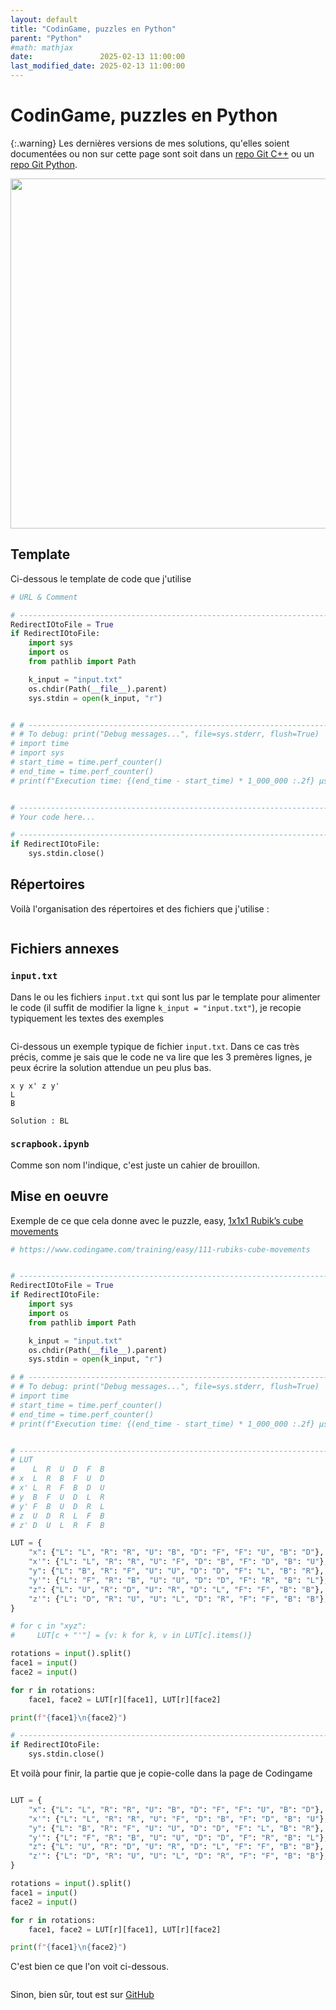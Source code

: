 ```yaml
---
layout: default
title: "CodinGame, puzzles en Python"
parent: "Python"
#math: mathjax
date:               2025-02-13 11:00:00
last_modified_date: 2025-02-13 11:00:00
---
```


# CodinGame, puzzles en Python




{:.warning}
Les dernières versions de mes solutions, qu'elles soient documentées ou non sur cette page sont soit dans un [repo Git C++](https://github.com/40tude/codingame_cpp) ou un [repo Git Python](https://github.com/40tude/codingame_py). 


<div align="center">
<img src="./assets/img_01.webp" alt="" width="560" loading="lazy"/>
</div>



## Template

Ci-dessous le template de code que j'utilise

```python
# URL & Comment

# -----------------------------------------------------------------------------
RedirectIOtoFile = True
if RedirectIOtoFile:
    import sys
    import os
    from pathlib import Path

    k_input = "input.txt"
    os.chdir(Path(__file__).parent)
    sys.stdin = open(k_input, "r")


# # -----------------------------------------------------------------------------
# # To debug: print("Debug messages...", file=sys.stderr, flush=True)
# import time
# import sys
# start_time = time.perf_counter()
# end_time = time.perf_counter()
# print(f"Execution time: {(end_time - start_time) * 1_000_000 :.2f} µs", file=sys.stderr, flush=True)


# -----------------------------------------------------------------------------
# Your code here...

# -----------------------------------------------------------------------------
if RedirectIOtoFile:
    sys.stdin.close()

```

## Répertoires

Voilà l'organisation des répertoires et des fichiers que j'utilise :

<div align="center">
<img src="./assets/img_02.webp" alt="" loading="lazy"/>
</div>


## Fichiers annexes

### ``input.txt``
Dans le ou les fichiers ``input.txt`` qui sont lus par le template pour alimenter le code (il suffit de modifier la ligne ``k_input = "input.txt"``), je recopie typiquement les textes des exemples 

<div align="center">
<img src="./assets/img_03.webp" alt="" loading="lazy"/>
</div>

Ci-dessous un exemple typique de fichier ``input.txt``. Dans ce cas très précis, comme je sais que le code ne va lire que les 3 premères lignes, je peux écrire la solution attendue un peu plus bas.

```
x y x' z y'
L
B

Solution : BL

```

### `scrapbook.ipynb`
Comme son nom l'indique, c'est juste un cahier de brouillon.









## Mise en oeuvre


Exemple de ce que cela donne avec le puzzle, easy, [1x1x1 Rubik’s cube movements](https://www.codingame.com/training/easy/111-rubiks-cube-movements)

```python
# https://www.codingame.com/training/easy/111-rubiks-cube-movements


# -----------------------------------------------------------------------------
RedirectIOtoFile = True
if RedirectIOtoFile:
    import sys
    import os
    from pathlib import Path

    k_input = "input.txt"
    os.chdir(Path(__file__).parent)
    sys.stdin = open(k_input, "r")

# # -----------------------------------------------------------------------------
# # To debug: print("Debug messages...", file=sys.stderr, flush=True)
# import time
# start_time = time.perf_counter()
# end_time = time.perf_counter()
# print(f"Execution time: {(end_time - start_time) * 1_000_000 :.2f} µs")


# -----------------------------------------------------------------------------
# LUT
#    L  R  U  D  F  B
# x  L  R  B  F  U  D
# x' L  R  F  B  D  U
# y  B  F  U  D  L  R
# y' F  B  U  D  R  L
# z  U  D  R  L  F  B
# z' D  U  L  R  F  B

LUT = {
    "x": {"L": "L", "R": "R", "U": "B", "D": "F", "F": "U", "B": "D"},
    "x'": {"L": "L", "R": "R", "U": "F", "D": "B", "F": "D", "B": "U"},
    "y": {"L": "B", "R": "F", "U": "U", "D": "D", "F": "L", "B": "R"},
    "y'": {"L": "F", "R": "B", "U": "U", "D": "D", "F": "R", "B": "L"},
    "z": {"L": "U", "R": "D", "U": "R", "D": "L", "F": "F", "B": "B"},
    "z'": {"L": "D", "R": "U", "U": "L", "D": "R", "F": "F", "B": "B"},
}

# for c in "xyz":
#     LUT[c + "'"] = {v: k for k, v in LUT[c].items()}

rotations = input().split()
face1 = input()
face2 = input()

for r in rotations:
    face1, face2 = LUT[r][face1], LUT[r][face2]

print(f"{face1}\n{face2}")

# -----------------------------------------------------------------------------
if RedirectIOtoFile:
    sys.stdin.close()


```


Et voilà pour finir, la partie que je copie-colle dans la page de Codingame

```python

LUT = {
    "x": {"L": "L", "R": "R", "U": "B", "D": "F", "F": "U", "B": "D"},
    "x'": {"L": "L", "R": "R", "U": "F", "D": "B", "F": "D", "B": "U"},
    "y": {"L": "B", "R": "F", "U": "U", "D": "D", "F": "L", "B": "R"},
    "y'": {"L": "F", "R": "B", "U": "U", "D": "D", "F": "R", "B": "L"},
    "z": {"L": "U", "R": "D", "U": "R", "D": "L", "F": "F", "B": "B"},
    "z'": {"L": "D", "R": "U", "U": "L", "D": "R", "F": "F", "B": "B"},
}

rotations = input().split()
face1 = input()
face2 = input()

for r in rotations:
    face1, face2 = LUT[r][face1], LUT[r][face2]

print(f"{face1}\n{face2}")
```




C'est bien ce que l'on voit ci-dessous.



<div align="center">
<img src="./assets/img_04.webp" alt="" loading="lazy"/>
</div>


Sinon, bien sûr, tout est sur [GitHub](https://github.com/40tude/codingame_py)
